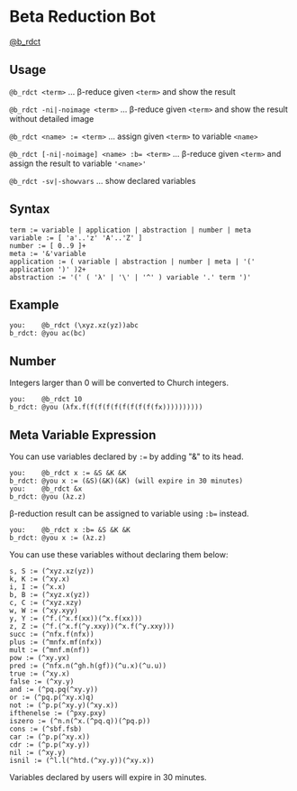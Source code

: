 Beta Reduction Bot
==================

[@b_rdct](https://twitter.com/b_rdct)

## Usage

```@b_rdct <term>``` ... β-reduce given ```<term>``` and show the result

```@b_rdct -ni|-noimage <term>``` ... β-reduce given ```<term>``` and show the result without detailed image

```@b_rdct <name> := <term>``` ... assign given ```<term>``` to variable ```<name>```

```@b_rdct [-ni|-noimage] <name> :b= <term>``` ... β-reduce given ```<term>``` and assign the result to variable ```'<name>'```

```@b_rdct -sv|-showvars``` ... show declared variables 

## Syntax

    term := variable | application | abstraction | number | meta
    variable := [ 'a'..'z' 'A'..'Z' ]
    number := [ 0..9 ]+
    meta := '&'variable
    application := ( variable | abstraction | number | meta | '(' application ')' )2+
    abstraction := '(' ( 'λ' | '\' | '^' ) variable '.' term ')'

## Example

    you:    @b_rdct (\xyz.xz(yz))abc
    b_rdct: @you ac(bc)

## Number

Integers larger than 0 will be converted to Church integers.

    you:    @b_rdct 10
    b_rdct: @you (λfx.f(f(f(f(f(f(f(f(f(fx))))))))))

## Meta Variable Expression

You can use variables declared by ```:=``` by adding "&" to its head.

    you:    @b_rdct x := &S &K &K
    b_rdct: @you x := (&S)(&K)(&K) (will expire in 30 minutes)
    you:    @b_rdct &x
    b_rdct: @you (λz.z)

β-reduction result can be assigned to variable using ```:b=``` instead.

    you:    @b_rdct x :b= &S &K &K
    b_rdct: @you x := (λz.z)

You can use these variables without declaring them below:

    s, S := (^xyz.xz(yz))
    k, K := (^xy.x)
    i, I := (^x.x)
    b, B := (^xyz.x(yz))
    c, C := (^xyz.xzy)
    w, W := (^xy.xyy)
    y, Y := (^f.(^x.f(xx))(^x.f(xx)))
    z, Z := (^f.(^x.f(^y.xxy))(^x.f(^y.xxy)))
    succ := (^nfx.f(nfx))
    plus := (^mnfx.mf(nfx))
    mult := (^mnf.m(nf))
    pow := (^xy.yx)
    pred := (^nfx.n(^gh.h(gf))(^u.x)(^u.u))
    true := (^xy.x)
    false := (^xy.y)
    and := (^pq.pq(^xy.y))
    or := (^pq.p(^xy.x)q)
    not := (^p.p(^xy.y)(^xy.x))
    ifthenelse := (^pxy.pxy)
    iszero := (^n.n(^x.(^pq.q))(^pq.p))
    cons := (^sbf.fsb)
    car := (^p.p(^xy.x))
    cdr := (^p.p(^xy.y))
    nil := (^xy.y)
    isnil := (^l.l(^htd.(^xy.y))(^xy.x))

Variables declared by users will expire in 30 minutes.
